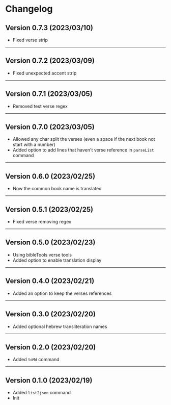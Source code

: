 # Changelog

## Version 0.7.3 (2023/03/10)

- Fixed verse strip

---

## Version 0.7.2 (2023/03/09)

- Fixed unexpected accent strip

---

## Version 0.7.1 (2023/03/05)

- Removed test verse regex

---

## Version 0.7.0 (2023/03/05)

- Allowed any char split the verses (even a space if the next book not start with a number)
- Added option to add lines that haven't verse reference in `parseList` command

---

## Version 0.6.0 (2023/02/25)

- Now the common book name is translated

---

## Version 0.5.1 (2023/02/25)

- Fixed verse removing regex

---

## Version 0.5.0 (2023/02/23)

- Using bibleTools verse tools
- Added option to enable translation display

---

## Version 0.4.0 (2023/02/21)

- Added an option to keep the verses references

---

## Version 0.3.0 (2023/02/20)

- Added optional hebrew transliteration names

---

## Version 0.2.0 (2023/02/20)

- Added `toMd` command

---

## Version 0.1.0 (2023/02/19)

- Added `list2json` command
- Init
